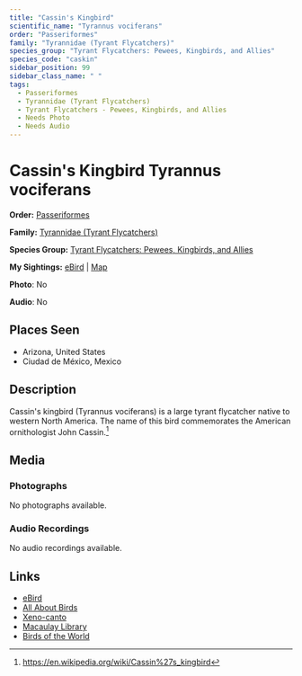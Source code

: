 ```yaml
---
title: "Cassin's Kingbird"
scientific_name: "Tyrannus vociferans"
order: "Passeriformes"
family: "Tyrannidae (Tyrant Flycatchers)"
species_group: "Tyrant Flycatchers: Pewees, Kingbirds, and Allies"
species_code: "caskin"
sidebar_position: 99
sidebar_class_name: " "
tags: 
  - Passeriformes
  - Tyrannidae (Tyrant Flycatchers)
  - Tyrant Flycatchers - Pewees, Kingbirds, and Allies
  - Needs Photo
  - Needs Audio
---
```


# Cassin's Kingbird <span className='sci_name'>Tyrannus vociferans</span>

**Order:** [Passeriformes](/tags/passeriformes)

**Family:** [Tyrannidae (Tyrant Flycatchers)](/tags/tyrannidae-tyrant-flycatchers)

**Species Group:** [Tyrant Flycatchers: Pewees, Kingbirds, and Allies](/tags/tyrant-flycatchers-pewees-kingbirds-and-allies)

**My Sightings:** [eBird](https://ebird.org/lifelist?r=world&time=life&spp=caskin) | [Map](/map?species_code=caskin)

**Photo**: No 

**Audio**: No

## Places Seen

* Arizona, United States
* Ciudad de México, Mexico

## Description
Cassin's kingbird (Tyrannus vociferans) is a large tyrant flycatcher native to western North America. The name of this bird commemorates the American ornithologist John Cassin.[^1]

[^1]: https://en.wikipedia.org/wiki/Cassin%27s_kingbird

## Media
### Photographs
No photographs available.

### Audio Recordings
No audio recordings available.

## Links
* [eBird](https://ebird.org/species/caskin) 
* [All About Birds](https://www.allaboutbirds.org/guide/caskin) 
* [Xeno-canto](https://www.xeno-canto.org/species/tyrannus-vociferans) 
* [Macaulay Library](https://search.macaulaylibrary.org/catalog?taxonCode=caskin&sort=rating_rank_desc)
* [Birds of the World](https://birdsoftheworld.org/bow/species/caskin)
